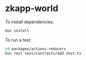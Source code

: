 # zkapp-world

To install dependencies:

```bash
bun install
```

To run a test:
```bash
cd packages/actions-reducers
bun test test/contracts/add.test.ts
```